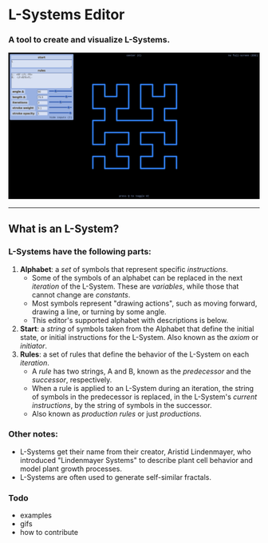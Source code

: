 # L-Systems Editor
### A tool to create and visualize L-Systems.
![The editor in fullscreen mode](/img/screenshots/fullscreen-01.png)
<hr>

## What is an L-System?

### L-Systems have the following parts:
1. **Alphabet**: a *set* of symbols that represent specific *instructions*. 
   * Some of the symbols of an alphabet can be replaced in the next *iteration* of the L-System. These are *variables*, while those that cannot change are *constants*.
   * Most symbols represent "drawing actions", such as moving forward, drawing a line, or turning by some angle.
   * This editor's supported alphabet with descriptions is below.
2. **Start**: a *string* of symbols taken from the Alphabet that define the initial state, or initial instructions for the L-System. Also known as the *axiom* or *initiator*.
3. **Rules**: a set of rules that define the behavior of the L-System on each *iteration*. 
   * A *rule* has two strings, A and B, known as the *predecessor* and the *successor*, respectively. 
   * When a rule is applied to an L-System during an iteration, the string of symbols in the predecessor is replaced, in the L-System's *current instructions*, by the string of symbols in the successor. 
   * Also known as *production rules* or just *productions*.


### Other notes:
* L-Systems get their name from their creator, Aristid Lindenmayer, who introduced "Lindenmayer Systems" to describe plant cell behavior and model plant growth processes.
* L-Systems are often used to generate self-similar fractals.


### Todo
* examples
* gifs
* how to contribute